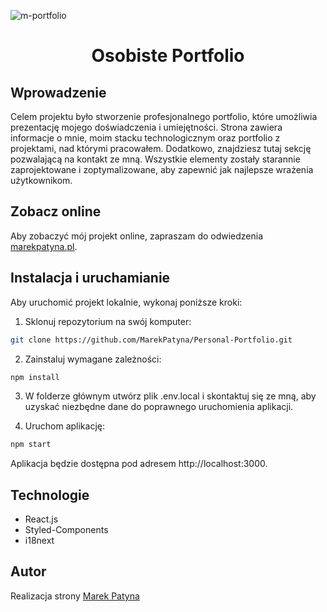 ![m-portfolio](https://user-images.githubusercontent.com/103312126/229308428-71e27d55-f762-47b9-86b3-1c59bd4276d3.gif)

# <p align="center">Osobiste Portfolio</p>


## Wprowadzenie

Celem projektu było stworzenie profesjonalnego portfolio, które umożliwia prezentację mojego doświadczenia i umiejętności. Strona zawiera informacje o mnie, moim stacku technologicznym oraz portfolio z projektami, nad którymi pracowałem. Dodatkowo, znajdziesz tutaj sekcję pozwalającą na kontakt ze mną. Wszystkie elementy zostały starannie zaprojektowane i zoptymalizowane, aby zapewnić jak najlepsze wrażenia użytkownikom.


## Zobacz online

Aby zobaczyć mój projekt online, zapraszam do odwiedzenia [marekpatyna.pl](https://marekpatyna.pl).



## Instalacja i uruchamianie

Aby uruchomić projekt lokalnie, wykonaj poniższe kroki:

1. Sklonuj repozytorium na swój komputer:

  ```bash
  git clone https://github.com/MarekPatyna/Personal-Portfolio.git
  ```

2. Zainstaluj wymagane zależności:


  ```bash
  npm install
  ```

3. W folderze głównym utwórz plik .env.local i skontaktuj się ze mną, aby uzyskać niezbędne dane do poprawnego uruchomienia aplikacji.


4. Uruchom aplikację:

  ```bash
npm start
  ```
Aplikacja będzie dostępna pod adresem http://localhost:3000.


## Technologie

- React.js
- Styled-Components
- i18next


## Autor

Realizacja strony [Marek Patyna](https://github.com/MarekPatyna)

